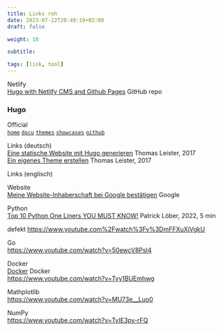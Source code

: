 ```yaml
---
title: Links roh
date: 2023-07-22T20:49:19+02:00
draft: false

weight: 10

subtitle: 

tags: [link, tool]
---
```


Netlify <br>
[Hugo with Netlify CMS and Github Pages](https://github.com/netlify-cms-github-pages/with-hugo) GitHub repo


### Hugo

Official <br>
[`home`](https://gohugo.io) 
[`docu`](https://gohugo.io/documentation/) 
[`themes`](https://themes.gohugo.io)
[`showcases`](https://gohugo.io/showcase/)
[`github`](https://github.com/gohugoio/hugo)

Links (deutsch) <br> 
[Eine statische Website mit Hugo generieren](https://thomas-leister.de/einfuehrung-in-hugo/) Thomas Leister, 2017 <br> 
[Ein eigenes Theme erstellen](https://thomas-leister.de/einfuehrung-in-hugo-theme-erstellen/) Thomas Leister, 2017 <br> 

Links (englisch) <br> 


Website <br>
[Meine Website-Inhaberschaft bei Google bestätigen](https://support.google.com/webmasters/answer/9008080?sjid=10424722740532349330-EU&visit_id=638257608821068980-1171103677&rd=) Google




Python <br>
[Top 10 Python One Liners YOU MUST KNOW!](https://www.youtube.com/watch?v=ZW-TWrEF6qc) Patrick Löber, 2022, 5 min <br>




defekt https://www.youtube.com%2Fwatch%3Fv%3DmFFXuXjVgkU


Go <br>
https://www.youtube.com/watch?v=50ewcV8PsI4


Docker <br>
[Docker](https://www.docker.com) Docker <br> 
https://www.youtube.com/watch?v=Tyy1BUEmhwg

Mathplotlib <br>
https://www.youtube.com/watch?v=MU73e__Luo0

NumPy <br>
https://www.youtube.com/watch?v=TyIE3py-rFQ


